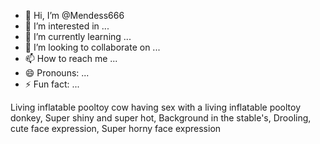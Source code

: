 - 👋 Hi, I’m @Mendess666
- 👀 I’m interested in ...
- 🌱 I’m currently learning ...
- 💞️ I’m looking to collaborate on ...
- 📫 How to reach me ...
- 😄 Pronouns: ...
- ⚡ Fun fact: ...

<!---
Mendess666/Mendess666 is a ✨ special ✨ repository because its `README.md` (this file) appears on your GitHub profile.
You can click the Preview link to take a look at your changes.
--->
Living inflatable pooltoy cow having sex with a living inflatable pooltoy donkey,
Super shiny and super hot, 
Background in the stable's, 
Drooling, cute face expression, 
Super horny face expression 
